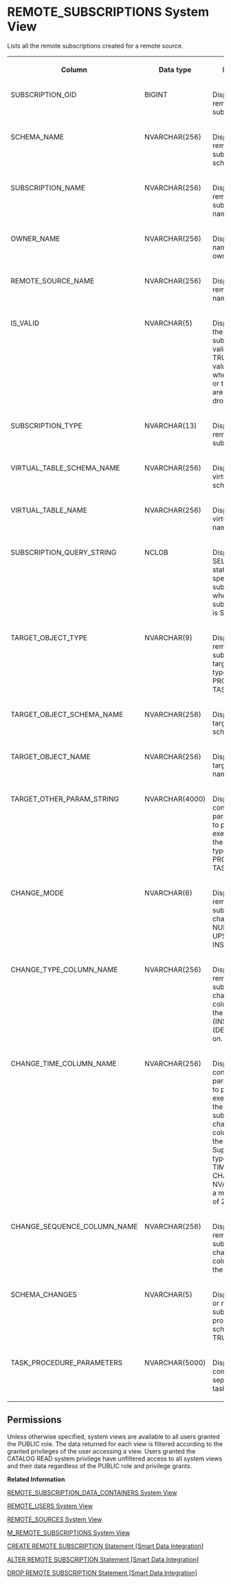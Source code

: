 <!-- loiocf68b16bdfce47edad38adef7a71fe64 -->

# REMOTE\_SUBSCRIPTIONS System View

Lists all the remote subscriptions created for a remote source.




<table>
<tr>
<th valign="top">

Column

</th>
<th valign="top">

Data type

</th>
<th valign="top">

Description

</th>
</tr>
<tr>
<td valign="top">

SUBSCRIPTION\_OID

</td>
<td valign="top">

BIGINT

</td>
<td valign="top">

Displays the remote subscription OID.

</td>
</tr>
<tr>
<td valign="top">

SCHEMA\_NAME

</td>
<td valign="top">

NVARCHAR\(256\)

</td>
<td valign="top">

Displays the remote subscription schema name.

</td>
</tr>
<tr>
<td valign="top">

SUBSCRIPTION\_NAME

</td>
<td valign="top">

NVARCHAR\(256\)

</td>
<td valign="top">

Displays the remote subscription name.

</td>
</tr>
<tr>
<td valign="top">

OWNER\_NAME

</td>
<td valign="top">

NVARCHAR\(256\)

</td>
<td valign="top">

Displays the name of the owner.

</td>
</tr>
<tr>
<td valign="top">

REMOTE\_SOURCE\_NAME

</td>
<td valign="top">

NVARCHAR\(256\)

</td>
<td valign="top">

Displays the remote source name.

</td>
</tr>
<tr>
<td valign="top">

IS\_VALID

</td>
<td valign="top">

NVARCHAR\(5\)

</td>
<td valign="top">

Displays whether the remote subscription is valid or not: TRUE/FALSE. This value is FALSE when its source or target objects are changed or dropped.

</td>
</tr>
<tr>
<td valign="top">

SUBSCRIPTION\_TYPE

</td>
<td valign="top">

NVARCHAR\(13\)

</td>
<td valign="top">

Displays the remote subscription type.

</td>
</tr>
<tr>
<td valign="top">

VIRTUAL\_TABLE\_SCHEMA\_NAME

</td>
<td valign="top">

NVARCHAR\(256\)

</td>
<td valign="top">

Displays the virtual table schema name.

</td>
</tr>
<tr>
<td valign="top">

VIRTUAL\_TABLE\_NAME

</td>
<td valign="top">

NVARCHAR\(256\)

</td>
<td valign="top">

Displays the virtual table name.

</td>
</tr>
<tr>
<td valign="top">

SUBSCRIPTION\_QUERY\_STRING

</td>
<td valign="top">

NCLOB

</td>
<td valign="top">

Displays the SELECT statement specified in the subscription when subscription type is SQL.

</td>
</tr>
<tr>
<td valign="top">

TARGET\_OBJECT\_TYPE

</td>
<td valign="top">

NVARCHAR\(9\)

</td>
<td valign="top">

Displays the remote subscription target object type: TABLE, PROCEDURE, or TASK.

</td>
</tr>
<tr>
<td valign="top">

TARGET\_OBJECT\_SCHEMA\_NAME

</td>
<td valign="top">

NVARCHAR\(256\)

</td>
<td valign="top">

Displays the target object schema name.

</td>
</tr>
<tr>
<td valign="top">

TARGET\_OBJECT\_NAME

</td>
<td valign="top">

NVARCHAR\(256\)

</td>
<td valign="top">

Displays the target object name.

</td>
</tr>
<tr>
<td valign="top">

TARGET\_OTHER\_PARAM\_STRING

</td>
<td valign="top">

NVARCHAR\(4000\)

</td>
<td valign="top">

Displays the constant parameter string to pass during execution when the target object type is PROCEDURE or TASK.

</td>
</tr>
<tr>
<td valign="top">

CHANGE\_MODE

</td>
<td valign="top">

NVARCHAR\(6\)

</td>
<td valign="top">

Displays the remote subscription change mode: NULL, NORMAL, UPSERT, or INSERT.

</td>
</tr>
<tr>
<td valign="top">

CHANGE\_TYPE\_COLUMN\_NAME

</td>
<td valign="top">

NVARCHAR\(256\)

</td>
<td valign="top">

Displays the remote subscription change type column name in the target table: I \(INSERT\), D \(DELETE\), and so on.

</td>
</tr>
<tr>
<td valign="top">

CHANGE\_TIME\_COLUMN\_NAME

</td>
<td valign="top">

NVARCHAR\(256\)

</td>
<td valign="top">

Displays the constant parameter string to pass during executionDisplays the remote subscription change time column name in the target table. Supported data types are TIMESTAMP, CHAR, and NVARCHAR with a minimum length of 27.

</td>
</tr>
<tr>
<td valign="top">

CHANGE\_SEQUENCE\_COLUMN\_NAME

</td>
<td valign="top">

NVARCHAR\(256\)

</td>
<td valign="top">

Displays the remote subscription change sequence column name in the target table.

</td>
</tr>
<tr>
<td valign="top">

SCHEMA\_CHANGES

</td>
<td valign="top">

NVARCHAR\(5\)

</td>
<td valign="top">

Displays whether or not the remote subscription propagates schema changes: TRUE/FALSE.

</td>
</tr>
<tr>
<td valign="top">

TASK\_PROCEDURE\_PARAMETERS

</td>
<td valign="top">

NVARCHAR\(5000\)

</td>
<td valign="top">

Displays the comma-separated list of task parameters.

</td>
</tr>
</table>



<a name="loiocf68b16bdfce47edad38adef7a71fe64__section_bry_my4_dzb"/>

## Permissions

Unless otherwise specified, system views are available to all users granted the PUBLIC role. The data returned for each view is filtered according to the granted privileges of the user accessing a view. Users granted the CATALOG READ system privilege have unfiltered access to all system views and their data regardless of the PUBLIC role and privilege grants.

**Related Information**  


[REMOTE\_SUBSCRIPTION\_DATA\_CONTAINERS System View](remote-subscription-data-containers-system-view-9289305.md "Provides information regarding remote subscription data.")

[REMOTE\_USERS System View](remote-users-system-view-d8980f4.md "Provides information about user mappings for cross-database access.")

[REMOTE\_SOURCES System View](remote-sources-system-view-20ccdd3.md "Provides information about remote sources.")

[M\_REMOTE\_SUBSCRIPTIONS System View](../022-Monitoring-Views/m-remote-subscriptions-system-view-5bb5aec.md "Provides the status and run-time information of a remote subscription.")

[CREATE REMOTE SUBSCRIPTION Statement \[Smart Data Integration\]](https://help.sap.com/viewer/7952ef28a6914997abc01745fef1b607/latest/en-US/12d89b67c7994f80bc516e30dadd3c0a.html)

[ALTER REMOTE SUBSCRIPTION Statement \[Smart Data Integration\]](https://help.sap.com/viewer/7952ef28a6914997abc01745fef1b607/latest/en-US/f88b70b3170849b0a57d4ff618887dce.html)

[DROP REMOTE SUBSCRIPTION Statement \[Smart Data Integration\]](https://help.sap.com/viewer/7952ef28a6914997abc01745fef1b607/latest/en-US/af65fc25d26c4968ac1448cf13056432.html)

